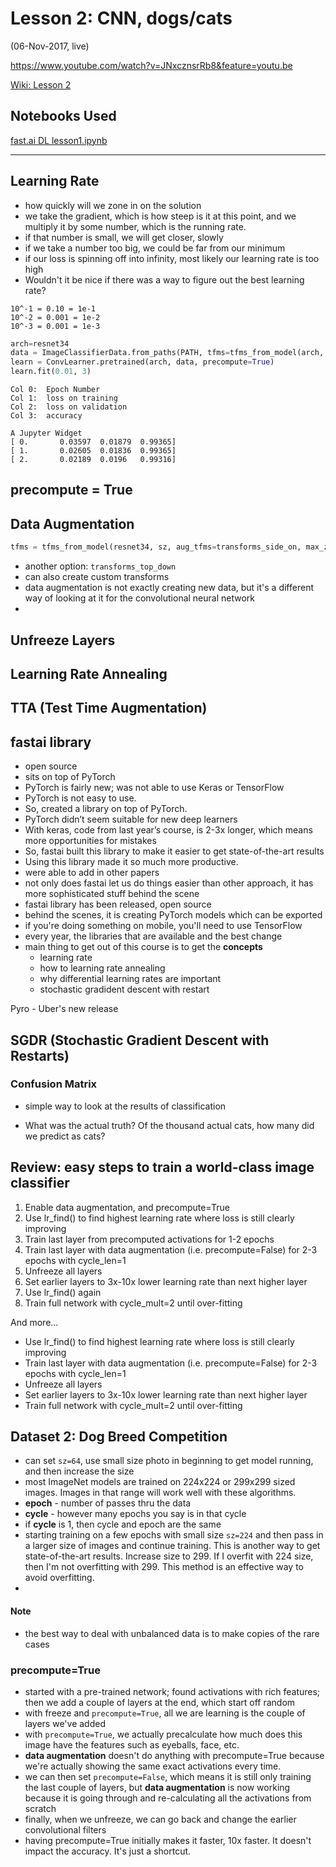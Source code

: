 # Lesson 2:  CNN, dogs/cats 
(06-Nov-2017, live)

https://www.youtube.com/watch?v=JNxcznsrRb8&feature=youtu.be


[Wiki: Lesson 2](http://forums.fast.ai/t/wiki-lesson-2/7452)  

## Notebooks Used 
[fast.ai DL lesson1.ipynb](https://github.com/fastai/fastai/blob/master/courses/dl1/lesson1.ipynb)  

---

## Learning Rate
- how quickly will we zone in on the solution
- we take the gradient, which is how steep is it at this point, and we multiply it by some number, which is the running rate.
- if that number is small, we will get closer, slowly
- if we take a number too big, we could be far from our minimum
- if our loss is spinning off into infinity, most likely our learning rate is too high
- Wouldn't it be nice if there was a way to figure out the best learning rate?

```text
10^-1 = 0.10 = 1e-1
10^-2 = 0.001 = 1e-2
10^-3 = 0.001 = 1e-3
```

```python
arch=resnet34
data = ImageClassifierData.from_paths(PATH, tfms=tfms_from_model(arch, sz))
learn = ConvLearner.pretrained(arch, data, precompute=True)
learn.fit(0.01, 3)
```
```text
Col 0:  Epoch Number
Col 1:  loss on training
Col 2:  loss on validation
Col 3:  accuracy
```
```
A Jupyter Widget
[ 0.       0.03597  0.01879  0.99365]                         
[ 1.       0.02605  0.01836  0.99365]                         
[ 2.       0.02189  0.0196   0.99316]
```
## precompute = True

## Data Augmentation
```python
tfms = tfms_from_model(resnet34, sz, aug_tfms=transforms_side_on, max_zoom=1.1)
```  
- another option:  `transforms_top_down`
- can also create custom transforms
- data augmentation is not exactly creating new data, but it's a different way of looking at it for the convolutional neural network
- 

## Unfreeze Layers

## Learning Rate Annealing

## TTA (Test Time Augmentation)

## fastai library
- open source
- sits on top of PyTorch
- PyTorch is fairly new; was not able to use Keras or TensorFlow
- PyTorch is not easy to use.
- So, created a library on top of PyTorch.
- PyTorch didn’t seem suitable for new deep learners
- With keras, code from last year’s course, is 2-3x longer, which means more opportunities for mistakes
- So, fastai built this library to make it easier to get state-of-the-art results
- Using this library made it so much more productive.
- were able to add in other papers 
- not only does fastai let us do things easier than other approach, it has more sophisticated stuff behind the scene
- fastai library has been released, open source
- behind the scenes, it is creating PyTorch models which can be exported
- if you're doing something on mobile, you'll need to use TensorFlow
- every year, the libraries that are available and the best change
- main thing to get out of this course is to get the **concepts**
  - learning rate
  - how to learning rate annealing
  - why differential learning rates are important
  - stochastic gradident descent with restart

Pyro - Uber's new release

## SGDR (Stochastic Gradient Descent with Restarts)


### Confusion Matrix
- simple way to look at the results of classification
* What was the actual truth?  Of the thousand actual cats, how many did we predict as cats?

## Review: easy steps to train a world-class image classifier
1.  Enable data augmentation, and precompute=True
2.  Use lr_find() to find highest learning rate where loss is still clearly improving
3.  Train last layer from precomputed activations for 1-2 epochs
4.  Train last layer with data augmentation (i.e. precompute=False) for 2-3 epochs with cycle_len=1
5.  Unfreeze all layers
6.  Set earlier layers to 3x-10x lower learning rate than next higher layer
7.  Use lr_find() again
8.  Train full network with cycle_mult=2 until over-fitting

And more...  
- Use lr_find() to find highest learning rate where loss is still clearly improving
- Train last layer with data augmentation (i.e. precompute=False) for 2-3 epochs with cycle_len=1
- Unfreeze all layers
- Set earlier layers to 3x-10x lower learning rate than next higher layer
- Train full network with cycle_mult=2 until over-fitting

## Dataset 2:  Dog Breed Competition
* can set `sz=64`, use small size photo in beginning to get model running, and then increase the size
* most ImageNet models are trained on 224x224 or 299x299 sized images.  Images in that range will work well with these algorithms.
* **epoch** - number of passes thru the data
* **cycle** - however many epochs you say is in that cycle
* if **cycle** is 1, then cycle and epoch are the same
* starting training on a few epochs with small size `sz=224` and then pass in a larger size of images and continue training.  This is another way to get state-of-the-art results.  Increase size to 299. If I overfit with 224 size, then I'm not overfitting with 299.  This method is an effective way to avoid overfitting.
* 

#### Note
* the best way to deal with unbalanced data is to make copies of the rare cases

### precompute=True
* started with a pre-trained network; found activations with rich features; then we add a couple of layers at the end, which start off random
* with freeze and `precompute=True`, all we are learning is the couple of layers we've added
* with `precompute=True`, we actually precalculate how much does this image have the features such as eyeballs, face, etc.
* **data augmentation** doesn't do anything with precompute=True because we're actually showing the same exact activations every time.
* we can then set `precompute=False`, which means it is still only training the last couple of layers, but **data augmentation** is now working because it is going through and re-calculating all the activations from scratch 
* finally, when we unfreeze, we can go back and change the earlier convolutional filters
* having precompute=True initially makes it faster, 10x faster.  It doesn't impact the accuracy.  It's just a shortcut.






